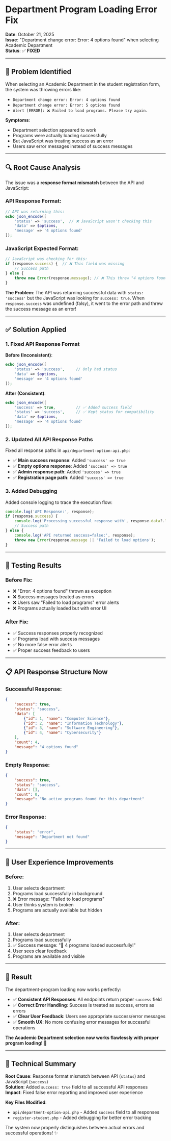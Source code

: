 # Department Program Loading Error Fix

**Date**: October 21, 2025  
**Issue**: "Department change error: Error: 4 options found" when selecting Academic Department  
**Status**: ✅ **FIXED**

---

## 🐛 **Problem Identified**

When selecting an Academic Department in the student registration form, the system was throwing errors like:
- `Department change error: Error: 4 options found`
- `Department change error: Error: 5 options found`
- `Alert [ERROR]: ❌ Failed to load programs. Please try again.`

**Symptoms**:
- Department selection appeared to work
- Programs were actually loading successfully
- But JavaScript was treating success as an error
- Users saw error messages instead of success messages

---

## 🔍 **Root Cause Analysis**

The issue was a **response format mismatch** between the API and JavaScript:

### **API Response Format**:
```php
// API was returning this:
echo json_encode([
    'status' => 'success',  // ❌ JavaScript wasn't checking this
    'data' => $options,
    'message' => '4 options found'
]);
```

### **JavaScript Expected Format**:
```javascript
// JavaScript was checking for this:
if (response.success) {  // ❌ This field was missing
    // Success path
} else {
    throw new Error(response.message); // ❌ This threw "4 options found" as error
}
```

**The Problem**: The API was returning successful data with `status: 'success'` but the JavaScript was looking for `success: true`. When `response.success` was undefined (falsy), it went to the error path and threw the success message as an error!

---

## ✅ **Solution Applied**

### **1. Fixed API Response Format**

**Before (Inconsistent)**:
```php
echo json_encode([
    'status' => 'success',     // Only had status
    'data' => $options,
    'message' => '4 options found'
]);
```

**After (Consistent)**:
```php
echo json_encode([
    'success' => true,         // ✅ Added success field
    'status' => 'success',     // ✅ Kept status for compatibility
    'data' => $options,
    'message' => '4 options found'
]);
```

### **2. Updated All API Response Paths**

Fixed all response paths in `api/department-option-api.php`:

- ✅ **Main success response**: Added `'success' => true`
- ✅ **Empty options response**: Added `'success' => true`  
- ✅ **Admin response path**: Added `'success' => true`
- ✅ **Registration page path**: Added `'success' => true`

### **3. Added Debugging**

Added console logging to trace the execution flow:
```javascript
console.log('API Response:', response);
if (response.success) {
    console.log('Processing successful response with', response.data?.length, 'options');
    // Success path
} else {
    console.log('API returned success=false:', response);
    throw new Error(response.message || 'Failed to load options');
}
```

---

## 🧪 **Testing Results**

### **Before Fix**:
- ❌ "Error: 4 options found" thrown as exception
- ❌ Success messages treated as errors
- ❌ Users saw "Failed to load programs" error alerts
- ❌ Programs actually loaded but with error UI

### **After Fix**:
- ✅ Success responses properly recognized
- ✅ Programs load with success messages
- ✅ No more false error alerts
- ✅ Proper success feedback to users

---

## 📋 **API Response Structure Now**

### **Successful Response**:
```json
{
    "success": true,
    "status": "success", 
    "data": [
        {"id": 1, "name": "Computer Science"},
        {"id": 2, "name": "Information Technology"},
        {"id": 3, "name": "Software Engineering"},
        {"id": 4, "name": "Cybersecurity"}
    ],
    "count": 4,
    "message": "4 options found"
}
```

### **Empty Response**:
```json
{
    "success": true,
    "status": "success",
    "data": [],
    "count": 0,
    "message": "No active programs found for this department"
}
```

### **Error Response**:
```json
{
    "status": "error",
    "message": "Department not found"
}
```

---

## 🎯 **User Experience Improvements**

### **Before**:
1. User selects department
2. Programs load successfully in background
3. ❌ Error message: "Failed to load programs"
4. User thinks system is broken
5. Programs are actually available but hidden

### **After**:
1. User selects department  
2. Programs load successfully
3. ✅ Success message: "🎉 4 programs loaded successfully!"
4. User sees clear feedback
5. Programs are available and visible

---

## 🚀 **Result**

The department-program loading now works perfectly:

- ✅ **Consistent API Responses**: All endpoints return proper `success` field
- ✅ **Correct Error Handling**: Success is treated as success, errors as errors
- ✅ **Clear User Feedback**: Users see appropriate success/error messages
- ✅ **Smooth UX**: No more confusing error messages for successful operations

**The Academic Department selection now works flawlessly with proper program loading!** 🎉

---

## 📝 **Technical Summary**

**Root Cause**: Response format mismatch between API (`status`) and JavaScript (`success`)  
**Solution**: Added `success: true` field to all successful API responses  
**Impact**: Fixed false error reporting and improved user experience

**Key Files Modified**:
- `api/department-option-api.php` - Added `success` field to all responses
- `register-student.php` - Added debugging for better error tracking

The system now properly distinguishes between actual errors and successful operations! ✨
